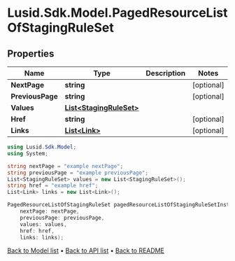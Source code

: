 # Lusid.Sdk.Model.PagedResourceListOfStagingRuleSet

## Properties

Name | Type | Description | Notes
------------ | ------------- | ------------- | -------------
**NextPage** | **string** |  | [optional] 
**PreviousPage** | **string** |  | [optional] 
**Values** | [**List&lt;StagingRuleSet&gt;**](StagingRuleSet.md) |  | 
**Href** | **string** |  | [optional] 
**Links** | [**List&lt;Link&gt;**](Link.md) |  | [optional] 

```csharp
using Lusid.Sdk.Model;
using System;

string nextPage = "example nextPage";
string previousPage = "example previousPage";
List<StagingRuleSet> values = new List<StagingRuleSet>();
string href = "example href";
List<Link> links = new List<Link>();

PagedResourceListOfStagingRuleSet pagedResourceListOfStagingRuleSetInstance = new PagedResourceListOfStagingRuleSet(
    nextPage: nextPage,
    previousPage: previousPage,
    values: values,
    href: href,
    links: links);
```

[Back to Model list](../README.md#documentation-for-models) &#8226; [Back to API list](../README.md#documentation-for-api-endpoints) &#8226; [Back to README](../README.md)
